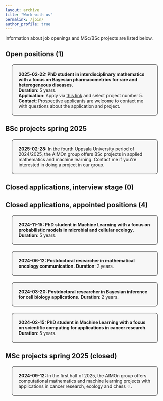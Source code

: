 ```yaml
---
layout: archive
title: "Work with us"
permalink: /join/
author_profile: true
---
```


Information about job openings and MSc/BSc projects are listed below.
  
## Open positions (1)

<div style="background-color: #f7f7f7; border: 2px solid gray; border-radius: 8px; padding: 20px; margin: 20px;">
<strong> 2025-02-22: PhD student in interdisciplinary mathematics with a focus on Bayesian pharmacometrics for rare and heterogeneous diseases.</strong><br>
<b>Duration</b>: 5 years.<br>
<b>Application</b>: Apply via <a href="https://www.uu.se/en/about-uu/join-us/jobs-and-vacancies/job-details?query=799399">this link</a> and select project number 5.<br> 
<b>Contact</b>: Prospective applicants are welcome to contact me with questions about the application and project.
</div>

## BSc projects spring 2025
<div style="background-color: #f7f7f7; border: 2px solid gray; border-radius: 8px; padding: 20px; margin: 20px;">
<strong>2025-02-28:</strong> In the fourth Uppsala University period of 2024/2025, the AIMOn group offers BSc projects in applied mathematics and machine learning. Contact me if you're interested in doing a project in our group. <br> 
</div>

## Closed applications, interview stage (0)


## Closed applications, appointed positions (4)

<div style="background-color: #f7f7f7; border: 2px solid gray; border-radius: 8px; padding: 20px; margin: 20px;">
<strong> 2024-11-15: PhD student in Machine Learning with a focus on probabilistic models in microbial and cellular ecology. </strong> 
<b>Duration</b>: 5 years. 
</div>

<div style="background-color: #f7f7f7; border: 2px solid gray; border-radius: 8px; padding: 20px; margin: 20px;">
<strong> 2024-06-12: Postdoctoral researcher in mathematical oncology communication.</strong> 
<b>Duration</b>: 2 years. 
</div>

<div style="background-color: #f7f7f7; border: 2px solid gray; border-radius: 8px; padding: 20px; margin: 20px;">
<strong> 2024-03-20: Postdoctoral researcher in Bayesian inference for cell biology applications.</strong> 
<b>Duration</b>: 2 years. 
</div>

<div style="background-color: #f7f7f7; border: 2px solid gray; border-radius: 8px; padding: 20px; margin: 20px;">
<strong> 2024-02-15: PhD student in Machine Learning with a focus on scientific computing for applications in cancer research.</strong>
<b>Duration</b>: 5 years. 
</div>

## MSc projects spring 2025 (closed)
<div style="background-color: #f7f7f7; border: 2px solid gray; border-radius: 8px; padding: 20px; margin: 20px;">
<strong>2024-09-12:</strong>   In the first half of 2025, the AIMOn group offers computational mathematics and machine learning projects with applications in cancer research, ecology and chess ♘. <br> 
</div>

